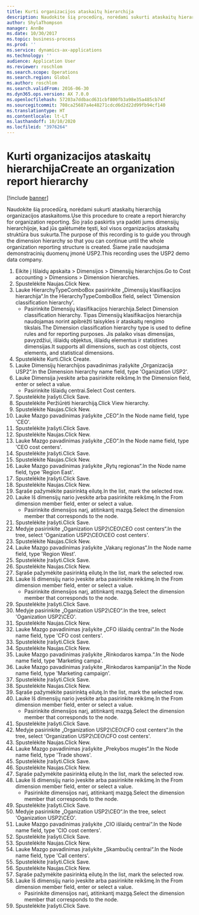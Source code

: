 ```yaml
---
title: Kurti organizacijos ataskaitų hierarchija
description: Naudokite šią procedūrą, norėdami sukurti ataskaitų hierarchiją organizacijos ataskaitoms.
author: ShylaThompson
manager: AnnBe
ms.date: 10/30/2017
ms.topic: business-process
ms.prod: ''
ms.service: dynamics-ax-applications
ms.technology: ''
audience: Application User
ms.reviewer: roschlom
ms.search.scope: Operations
ms.search.region: Global
ms.author: roschlom
ms.search.validFrom: 2016-06-30
ms.dyn365.ops.version: AX 7.0.0
ms.openlocfilehash: 57203a7ddbacd631cbf800fb3a98e35a485cb74f
ms.sourcegitcommit: 708ca25687a4e48271cdcd6d2d22d99fb94cf140
ms.translationtype: HT
ms.contentlocale: lt-LT
ms.lasthandoff: 10/10/2020
ms.locfileid: "3976264"
---
```

# <a name="create-an-organization-report-hierarchy"></a><span data-ttu-id="605c9-103">Kurti organizacijos ataskaitų hierarchija</span><span class="sxs-lookup"><span data-stu-id="605c9-103">Create an organization report hierarchy</span></span>

[!include [banner](../../includes/banner.md)]

<span data-ttu-id="605c9-104">Naudokite šią procedūrą, norėdami sukurti ataskaitų hierarchiją organizacijos ataskaitoms.</span><span class="sxs-lookup"><span data-stu-id="605c9-104">Use this procedure to create a report hierarchy for organization reporting.</span></span> <span data-ttu-id="605c9-105">Šio įrašo paskirtis yra padėti jums dimensijų hierarchijoje, kad jūs galėtumėte tęsti, kol visos organizacijos ataskaitų struktūra bus sukurta.</span><span class="sxs-lookup"><span data-stu-id="605c9-105">The purpose of this recording is to guide you through the dimension hierarchy so that you can continue until the whole organization reporting structure is created.</span></span> <span data-ttu-id="605c9-106">Šiame įraše naudojama demonstracinių duomenų įmonė USP2.</span><span class="sxs-lookup"><span data-stu-id="605c9-106">This recording uses the USP2 demo data company.</span></span>

1. <span data-ttu-id="605c9-107">Eikite į Išlaidų apskaita > Dimensijos > Dimensijų hierarchijos.</span><span class="sxs-lookup"><span data-stu-id="605c9-107">Go to Cost accounting > Dimensions > Dimension hierarchies.</span></span>
2. <span data-ttu-id="605c9-108">Spustelėkite Naujas.</span><span class="sxs-lookup"><span data-stu-id="605c9-108">Click New.</span></span>
3. <span data-ttu-id="605c9-109">Lauke HierarchyTypeComboBox pasirinkite „Dimensijų klasifikacijos hierarchija“.</span><span class="sxs-lookup"><span data-stu-id="605c9-109">In the HierarchyTypeComboBox field, select 'Dimension classification hierarchy'.</span></span>
    * <span data-ttu-id="605c9-110">Pasirinkite Dimensijų klasifikacijos hierarchija.</span><span class="sxs-lookup"><span data-stu-id="605c9-110">Select Dimension classification hierarchy.</span></span> <span data-ttu-id="605c9-111">Tipas Dimensijų klasifikacijos hierarchija naudojamas norint apibrėžti taisykles ir ataskaitų rengimo tikslais.</span><span class="sxs-lookup"><span data-stu-id="605c9-111">The Dimension classification hierarchy type is used to define rules and for reporting purposes.</span></span> <span data-ttu-id="605c9-112">Jis palaiko visas dimensijas, pavyzdžiui, išlaidų objektus, išlaidų elementus ir statistines dimensijas.</span><span class="sxs-lookup"><span data-stu-id="605c9-112">It supports all dimensions, such as cost objects, cost elements, and statistical dimensions.</span></span>  
4. <span data-ttu-id="605c9-113">Spustelėkite Kurti.</span><span class="sxs-lookup"><span data-stu-id="605c9-113">Click Create.</span></span>
5. <span data-ttu-id="605c9-114">Lauke Dimensijų hierarchijos pavadinimas įrašykite „Organizacija USP2“.</span><span class="sxs-lookup"><span data-stu-id="605c9-114">In the Dimension hierarchy name field, type 'Oganization USP2'.</span></span>
6. <span data-ttu-id="605c9-115">Lauke Dimensija įveskite arba pasirinkite reikšmę.</span><span class="sxs-lookup"><span data-stu-id="605c9-115">In the Dimension field, enter or select a value.</span></span>
    * <span data-ttu-id="605c9-116">Pasirinkite Išlaidų centrai.</span><span class="sxs-lookup"><span data-stu-id="605c9-116">Select Cost centers.</span></span>  
7. <span data-ttu-id="605c9-117">Spustelėkite Įrašyti.</span><span class="sxs-lookup"><span data-stu-id="605c9-117">Click Save.</span></span>
8. <span data-ttu-id="605c9-118">Spustelėkite Peržiūrėti hierarchiją.</span><span class="sxs-lookup"><span data-stu-id="605c9-118">Click View hierarchy.</span></span>
9. <span data-ttu-id="605c9-119">Spustelėkite Naujas.</span><span class="sxs-lookup"><span data-stu-id="605c9-119">Click New.</span></span>
10. <span data-ttu-id="605c9-120">Lauke Mazgo pavadinimas įrašykite „CEO“.</span><span class="sxs-lookup"><span data-stu-id="605c9-120">In the Node name field, type 'CEO'.</span></span>
11. <span data-ttu-id="605c9-121">Spustelėkite Įrašyti.</span><span class="sxs-lookup"><span data-stu-id="605c9-121">Click Save.</span></span>
12. <span data-ttu-id="605c9-122">Spustelėkite Naujas.</span><span class="sxs-lookup"><span data-stu-id="605c9-122">Click New.</span></span>
13. <span data-ttu-id="605c9-123">Lauke Mazgo pavadinimas įrašykite „CEO“.</span><span class="sxs-lookup"><span data-stu-id="605c9-123">In the Node name field, type 'CEO cost centers'.</span></span>
14. <span data-ttu-id="605c9-124">Spustelėkite Įrašyti.</span><span class="sxs-lookup"><span data-stu-id="605c9-124">Click Save.</span></span>
15. <span data-ttu-id="605c9-125">Spustelėkite Naujas.</span><span class="sxs-lookup"><span data-stu-id="605c9-125">Click New.</span></span>
16. <span data-ttu-id="605c9-126">Lauke Mazgo pavadinimas įrašykite „Rytų regionas“.</span><span class="sxs-lookup"><span data-stu-id="605c9-126">In the Node name field, type 'Region East'.</span></span>
17. <span data-ttu-id="605c9-127">Spustelėkite Įrašyti.</span><span class="sxs-lookup"><span data-stu-id="605c9-127">Click Save.</span></span>
18. <span data-ttu-id="605c9-128">Spustelėkite Naujas.</span><span class="sxs-lookup"><span data-stu-id="605c9-128">Click New.</span></span>
19. <span data-ttu-id="605c9-129">Sąraše pažymėkite pasirinktą eilutę.</span><span class="sxs-lookup"><span data-stu-id="605c9-129">In the list, mark the selected row.</span></span>
20. <span data-ttu-id="605c9-130">Lauke Iš dimensijų nario įveskite arba pasirinkite reikšmę.</span><span class="sxs-lookup"><span data-stu-id="605c9-130">In the From dimension member field, enter or select a value.</span></span>
    * <span data-ttu-id="605c9-131">Pasirinkite dimensijos narį, atitinkantį mazgą.</span><span class="sxs-lookup"><span data-stu-id="605c9-131">Select the dimension member that corresponds to the node.</span></span>  
21. <span data-ttu-id="605c9-132">Spustelėkite Įrašyti.</span><span class="sxs-lookup"><span data-stu-id="605c9-132">Click Save.</span></span>
22. <span data-ttu-id="605c9-133">Medyje pasirinkite „Oganization USP2\CEO\CEO cost centers“.</span><span class="sxs-lookup"><span data-stu-id="605c9-133">In the tree, select 'Oganization USP2\CEO\CEO cost centers'.</span></span>
23. <span data-ttu-id="605c9-134">Spustelėkite Naujas.</span><span class="sxs-lookup"><span data-stu-id="605c9-134">Click New.</span></span>
24. <span data-ttu-id="605c9-135">Lauke Mazgo pavadinimas įrašykite „Vakarų regionas“.</span><span class="sxs-lookup"><span data-stu-id="605c9-135">In the Node name field, type 'Region West'.</span></span>
25. <span data-ttu-id="605c9-136">Spustelėkite Įrašyti.</span><span class="sxs-lookup"><span data-stu-id="605c9-136">Click Save.</span></span>
26. <span data-ttu-id="605c9-137">Spustelėkite Naujas.</span><span class="sxs-lookup"><span data-stu-id="605c9-137">Click New.</span></span>
27. <span data-ttu-id="605c9-138">Sąraše pažymėkite pasirinktą eilutę.</span><span class="sxs-lookup"><span data-stu-id="605c9-138">In the list, mark the selected row.</span></span>
28. <span data-ttu-id="605c9-139">Lauke Iš dimensijų nario įveskite arba pasirinkite reikšmę.</span><span class="sxs-lookup"><span data-stu-id="605c9-139">In the From dimension member field, enter or select a value.</span></span>
    * <span data-ttu-id="605c9-140">Pasirinkite dimensijos narį, atitinkantį mazgą.</span><span class="sxs-lookup"><span data-stu-id="605c9-140">Select the dimension member that corresponds to the node.</span></span>  
29. <span data-ttu-id="605c9-141">Spustelėkite Įrašyti.</span><span class="sxs-lookup"><span data-stu-id="605c9-141">Click Save.</span></span>
30. <span data-ttu-id="605c9-142">Medyje pasirinkite „Oganization USP2\CEO“.</span><span class="sxs-lookup"><span data-stu-id="605c9-142">In the tree, select 'Oganization USP2\CEO'.</span></span>
31. <span data-ttu-id="605c9-143">Spustelėkite Naujas.</span><span class="sxs-lookup"><span data-stu-id="605c9-143">Click New.</span></span>
32. <span data-ttu-id="605c9-144">Lauke Mazgo pavadinimas įrašykite „CFO išlaidų centrai“.</span><span class="sxs-lookup"><span data-stu-id="605c9-144">In the Node name field, type 'CFO cost centers'.</span></span>
33. <span data-ttu-id="605c9-145">Spustelėkite Įrašyti.</span><span class="sxs-lookup"><span data-stu-id="605c9-145">Click Save.</span></span>
34. <span data-ttu-id="605c9-146">Spustelėkite Naujas.</span><span class="sxs-lookup"><span data-stu-id="605c9-146">Click New.</span></span>
35. <span data-ttu-id="605c9-147">Lauke Mazgo pavadinimas įrašykite „Rinkodaros kampa.“.</span><span class="sxs-lookup"><span data-stu-id="605c9-147">In the Node name field, type 'Marketing campa'.</span></span>
36. <span data-ttu-id="605c9-148">Lauke Mazgo pavadinimas įrašykite „Rinkodaros kampanija“.</span><span class="sxs-lookup"><span data-stu-id="605c9-148">In the Node name field, type 'Marketing campaign'.</span></span>
37. <span data-ttu-id="605c9-149">Spustelėkite Įrašyti.</span><span class="sxs-lookup"><span data-stu-id="605c9-149">Click Save.</span></span>
38. <span data-ttu-id="605c9-150">Spustelėkite Naujas.</span><span class="sxs-lookup"><span data-stu-id="605c9-150">Click New.</span></span>
39. <span data-ttu-id="605c9-151">Sąraše pažymėkite pasirinktą eilutę.</span><span class="sxs-lookup"><span data-stu-id="605c9-151">In the list, mark the selected row.</span></span>
40. <span data-ttu-id="605c9-152">Lauke Iš dimensijų nario įveskite arba pasirinkite reikšmę.</span><span class="sxs-lookup"><span data-stu-id="605c9-152">In the From dimension member field, enter or select a value.</span></span>
    * <span data-ttu-id="605c9-153">Pasirinkite dimensijos narį, atitinkantį mazgą.</span><span class="sxs-lookup"><span data-stu-id="605c9-153">Select the dimension member that corresponds to the node.</span></span>  
41. <span data-ttu-id="605c9-154">Spustelėkite Įrašyti.</span><span class="sxs-lookup"><span data-stu-id="605c9-154">Click Save.</span></span>
42. <span data-ttu-id="605c9-155">Medyje pasirinkite „Organization USP2\CEO\CFO cost centers“.</span><span class="sxs-lookup"><span data-stu-id="605c9-155">In the tree, select 'Organization USP2\CEO\CFO cost centers'.</span></span>
43. <span data-ttu-id="605c9-156">Spustelėkite Naujas.</span><span class="sxs-lookup"><span data-stu-id="605c9-156">Click New.</span></span>
44. <span data-ttu-id="605c9-157">Lauke Mazgo pavadinimas įrašykite „Prekybos mugės“.</span><span class="sxs-lookup"><span data-stu-id="605c9-157">In the Node name field, type 'Trade shows'.</span></span>
45. <span data-ttu-id="605c9-158">Spustelėkite Įrašyti.</span><span class="sxs-lookup"><span data-stu-id="605c9-158">Click Save.</span></span>
46. <span data-ttu-id="605c9-159">Spustelėkite Naujas.</span><span class="sxs-lookup"><span data-stu-id="605c9-159">Click New.</span></span>
47. <span data-ttu-id="605c9-160">Sąraše pažymėkite pasirinktą eilutę.</span><span class="sxs-lookup"><span data-stu-id="605c9-160">In the list, mark the selected row.</span></span>
48. <span data-ttu-id="605c9-161">Lauke Iš dimensijų nario įveskite arba pasirinkite reikšmę.</span><span class="sxs-lookup"><span data-stu-id="605c9-161">In the From dimension member field, enter or select a value.</span></span>
    * <span data-ttu-id="605c9-162">Pasirinkite dimensijos narį, atitinkantį mazgą.</span><span class="sxs-lookup"><span data-stu-id="605c9-162">Select the dimension member that corresponds to the node.</span></span>  
49. <span data-ttu-id="605c9-163">Spustelėkite Įrašyti.</span><span class="sxs-lookup"><span data-stu-id="605c9-163">Click Save.</span></span>
50. <span data-ttu-id="605c9-164">Medyje pasirinkite „Oganization USP2\CEO“.</span><span class="sxs-lookup"><span data-stu-id="605c9-164">In the tree, select 'Oganization USP2\CEO'.</span></span>
51. <span data-ttu-id="605c9-165">Lauke Mazgo pavadinimas įrašykite „CIO išlaidų centrai“.</span><span class="sxs-lookup"><span data-stu-id="605c9-165">In the Node name field, type 'CIO cost centers'.</span></span>
52. <span data-ttu-id="605c9-166">Spustelėkite Įrašyti.</span><span class="sxs-lookup"><span data-stu-id="605c9-166">Click Save.</span></span>
53. <span data-ttu-id="605c9-167">Spustelėkite Naujas.</span><span class="sxs-lookup"><span data-stu-id="605c9-167">Click New.</span></span>
54. <span data-ttu-id="605c9-168">Lauke Mazgo pavadinimas įrašykite „Skambučių centrai“.</span><span class="sxs-lookup"><span data-stu-id="605c9-168">In the Node name field, type 'Call centers'.</span></span>
55. <span data-ttu-id="605c9-169">Spustelėkite Įrašyti.</span><span class="sxs-lookup"><span data-stu-id="605c9-169">Click Save.</span></span>
56. <span data-ttu-id="605c9-170">Spustelėkite Naujas.</span><span class="sxs-lookup"><span data-stu-id="605c9-170">Click New.</span></span>
57. <span data-ttu-id="605c9-171">Sąraše pažymėkite pasirinktą eilutę.</span><span class="sxs-lookup"><span data-stu-id="605c9-171">In the list, mark the selected row.</span></span>
58. <span data-ttu-id="605c9-172">Lauke Iš dimensijų nario įveskite arba pasirinkite reikšmę.</span><span class="sxs-lookup"><span data-stu-id="605c9-172">In the From dimension member field, enter or select a value.</span></span>
    * <span data-ttu-id="605c9-173">Pasirinkite dimensijos narį, atitinkantį mazgą.</span><span class="sxs-lookup"><span data-stu-id="605c9-173">Select the dimension member that corresponds to the node.</span></span>  
59. <span data-ttu-id="605c9-174">Spustelėkite Įrašyti.</span><span class="sxs-lookup"><span data-stu-id="605c9-174">Click Save.</span></span>

